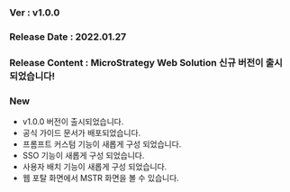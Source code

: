 ### Ver : v1.0.0
### Release Date : 2022.01.27
### Release Content : MicroStrategy Web Solution 신규 버전이 출시 되었습니다!


### **New**
 - v1.0.0 버전이 출시되었습니다.
 - 공식 가이드 문서가 배포되었습니다.
 - 프롬프트 커스텀 기능이 새롭게 구성 되었습니다.
 - SSO 기능이 새롭게 구성 되었습니다.
 - 사용자 배치 기능이 새롭게 구성 되었습니다.
 - 웹 포탈 화면에서 MSTR 화면을 볼 수 있습니다.

